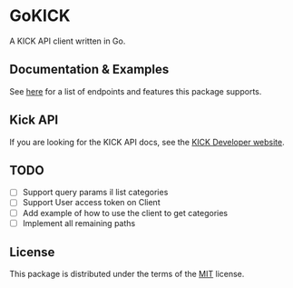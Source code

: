 # GoKICK

A KICK API client written in Go.

## Documentation & Examples

See [here](docs/README.md) for a list of endpoints and features this package supports.

## Kick API
If you are looking for the KICK API docs, see the [KICK Developer website](https://dev.kick.com/).

## TODO

 - [ ] Support query params il list categories
 - [ ] Support User access token on Client
 - [ ] Add example of how to use the client to get categories
 - [ ] Implement all remaining paths

## License

This package is distributed under the terms of the [MIT](LICENSE) license.